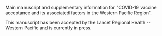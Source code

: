 Main manuscript and supplementary information for "COVID-19 vaccine acceptance and its associated factors in the Western Pacific Region".  

This manuscript has been accepted by the Lancet Regional Health -- Western Pacific and is currently in press. 
